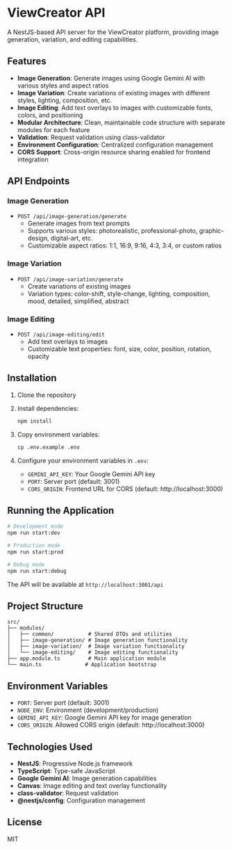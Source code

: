 # ViewCreator API

A NestJS-based API server for the ViewCreator platform, providing image generation, variation, and editing capabilities.

## Features

- **Image Generation**: Generate images using Google Gemini AI with various styles and aspect ratios
- **Image Variation**: Create variations of existing images with different styles, lighting, composition, etc.
- **Image Editing**: Add text overlays to images with customizable fonts, colors, and positioning
- **Modular Architecture**: Clean, maintainable code structure with separate modules for each feature
- **Validation**: Request validation using class-validator
- **Environment Configuration**: Centralized configuration management
- **CORS Support**: Cross-origin resource sharing enabled for frontend integration

## API Endpoints

### Image Generation
- `POST /api/image-generation/generate`
  - Generate images from text prompts
  - Supports various styles: photorealistic, professional-photo, graphic-design, digital-art, etc.
  - Customizable aspect ratios: 1:1, 16:9, 9:16, 4:3, 3:4, or custom ratios

### Image Variation
- `POST /api/image-variation/generate`
  - Create variations of existing images
  - Variation types: color-shift, style-change, lighting, composition, mood, detailed, simplified, abstract

### Image Editing
- `POST /api/image-editing/edit`
  - Add text overlays to images
  - Customizable text properties: font, size, color, position, rotation, opacity

## Installation

1. Clone the repository
2. Install dependencies:
   ```bash
   npm install
   ```

3. Copy environment variables:
   ```bash
   cp .env.example .env
   ```

4. Configure your environment variables in `.env`:
   - `GEMINI_API_KEY`: Your Google Gemini API key
   - `PORT`: Server port (default: 3001)
   - `CORS_ORIGIN`: Frontend URL for CORS (default: http://localhost:3000)

## Running the Application

```bash
# Development mode
npm run start:dev

# Production mode
npm run start:prod

# Debug mode
npm run start:debug
```

The API will be available at `http://localhost:3001/api`

## Project Structure

```
src/
├── modules/
│   ├── common/           # Shared DTOs and utilities
│   ├── image-generation/ # Image generation functionality
│   ├── image-variation/  # Image variation functionality
│   └── image-editing/    # Image editing functionality
├── app.module.ts         # Main application module
└── main.ts              # Application bootstrap
```

## Environment Variables

- `PORT`: Server port (default: 3001)
- `NODE_ENV`: Environment (development/production)
- `GEMINI_API_KEY`: Google Gemini API key for image generation
- `CORS_ORIGIN`: Allowed CORS origin (default: http://localhost:3000)

## Technologies Used

- **NestJS**: Progressive Node.js framework
- **TypeScript**: Type-safe JavaScript
- **Google Gemini AI**: Image generation capabilities
- **Canvas**: Image editing and text overlay functionality
- **class-validator**: Request validation
- **@nestjs/config**: Configuration management

## License

MIT
